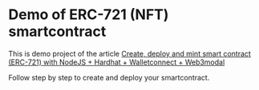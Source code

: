# Demo of ERC-721 (NFT) smartcontract

This is demo project of the article [Create, deploy and mint smart contract (ERC-721) with NodeJS + Hardhat + Walletconnect + Web3modal](https://hackernoon.com/create-deploy-and-mint-smart-contract-erc-721-with-nodejs-hardhat-walletconnect-web3modal)

Follow step by step to create and deploy your smartcontract.
